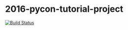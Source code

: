# 2016-pycon-tutorial-project

[![Build Status](https://drone.io/github.com/lifan0127/2016-pycon-tutorial-project/status.png)](https://drone.io/github.com/lifan0127/2016-pycon-tutorial-project/latest)
